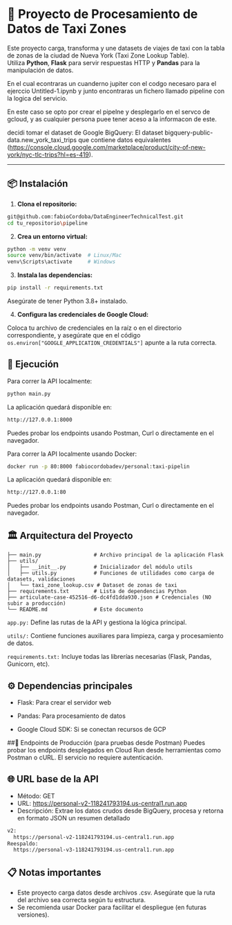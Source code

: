 # 🚖 Proyecto de Procesamiento de Datos de Taxi Zones

Este proyecto carga, transforma y une datasets de viajes de taxi con la tabla de zonas de la ciudad de Nueva York (Taxi Zone Lookup Table).  
Utiliza **Python**, **Flask** para servir respuestas HTTP y **Pandas** para la manipulación de datos.

En el cual econtraras un cuanderno jupiter con el codgo necesaro para el ejerccio Untitled-1.ipynb y junto encontraras un fichero llamado pipeline con la logica del servicio.

En este caso se opto por crear el pipelne y desplegarlo en el servco de gcloud, y as cualquier persona puee tener aceso a la informacon de este.

decidi tomar el dataset de Google BigQuery: El dataset bigquery-public-data.new_york_taxi_trips
que contiene datos equivalentes (https://console.cloud.google.com/marketplace/product/city-of-new-york/nyc-tlc-trips?hl=es-419).

---

## 📦 Instalación

1. **Clona el repositorio:**

```bash
git@github.com:fabioCordoba/DataEngineerTechnicalTest.git
cd tu_repositorio\pipeline
```

2. **Crea un entorno virtual:**

```bash
python -m venv venv
source venv/bin/activate  # Linux/Mac
venv\Scripts\activate     # Windows
```

3. **Instala las dependencias:**

```bash
pip install -r requirements.txt
```

Asegúrate de tener Python 3.8+ instalado.

4. **Configura las credenciales de Google Cloud:**

Coloca tu archivo de credenciales en la raíz o en el directorio correspondiente, y asegúrate que en el código
`os.environ["GOOGLE_APPLICATION_CREDENTIALS"]` apunte a la ruta correcta.

## 🚀 Ejecución

Para correr la API localmente:

```bash
python main.py
```

La aplicación quedará disponible en:

```bash
http://127.0.0.1:8000
```

Puedes probar los endpoints usando Postman, Curl o directamente en el navegador.

Para correr la API localmente usando Docker:

```bash
docker run -p 80:8000 fabiocordobadev/personal:taxi-pipelin
```

La aplicación quedará disponible en:

```bash
http://127.0.0.1:80
```

Puedes probar los endpoints usando Postman, Curl o directamente en el navegador.

## 🏛️ Arquitectura del Proyecto

```plaintext
├── main.py                 # Archivo principal de la aplicación Flask
├── utils/
│   ├── __init__.py         # Inicializador del módulo utils
│   ├── utils.py            # Funciones de utilidades como carga de datasets, validaciones
│   └── taxi_zone_lookup.csv # Dataset de zonas de taxi
├── requirements.txt        # Lista de dependencias Python
├── articulate-case-452516-d6-dc4fd1dda930.json # Credenciales (NO subir a producción)
└── README.md               # Este documento

```

`app.py:` Define las rutas de la API y gestiona la lógica principal.

`utils/:` Contiene funciones auxiliares para limpieza, carga y procesamiento de datos.

`requirements.txt:` Incluye todas las librerías necesarias (Flask, Pandas, Gunicorn, etc).

## ⚙️ Dependencias principales

- Flask: Para crear el servidor web

- Pandas: Para procesamiento de datos

- Google Cloud SDK: Si se conectan recursos de GCP

##🔌 Endpoints de Producción (para pruebas desde Postman)
Puedes probar los endpoints desplegados en Cloud Run desde herramientas como Postman o cURL. 
El servicio no requiere autenticación.

## 🌐 URL base de la API

- Método: GET
- URL: https://personal-v2-118241793194.us-central1.run.app
- Descripción: Extrae los datos crudos desde BigQuery, procesa y retorna en formato JSON un resumen detallado

```bash
v2:
  https://personal-v2-118241793194.us-central1.run.app
Reespaldo:
  https://personal-v3-118241793194.us-central1.run.app
```

## 📋 Notas importantes

- Este proyecto carga datos desde archivos .csv. Asegúrate que la ruta del archivo sea correcta según tu estructura.
- Se recomienda usar Docker para facilitar el despliegue (en futuras versiones).

